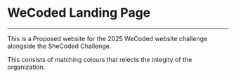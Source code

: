 # WeCoded Landing Page

--- 
<!-- 12 -->
This is a Proposed website for the 2025 WeCoded website challenge alongside the SheCoded Challenge. 

This consists of matching colours that relects the integity of the organization. 
